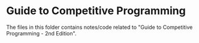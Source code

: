 # Guide to Competitive Programming

The files in this folder contains notes/code related to "Guide to Competitive Programming - 2nd Edition".
